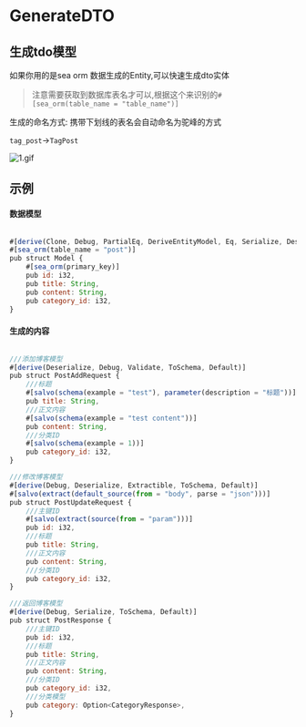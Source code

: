 # GenerateDTO

## 生成tdo模型

如果你用的是sea orm 数据生成的Entity,可以快速生成dto实体

> 注意需要获取到数据库表名才可以,根据这个来识别的`#[sea_orm(table_name = "table_name")]`


生成的命名方式: 携带下划线的表名会自动命名为驼峰的方式

`tag_post`->`TagPost`

![1.gif](1.gif)

## 示例

#### 数据模型
```Javascript

#[derive(Clone, Debug, PartialEq, DeriveEntityModel, Eq, Serialize, Deserialize)]
#[sea_orm(table_name = "post")]
pub struct Model {
    #[sea_orm(primary_key)]
    pub id: i32,
    pub title: String,
    pub content: String,
    pub category_id: i32,
}
```
#### 生成的内容
```Javascript

///添加博客模型
#[derive(Deserialize, Debug, Validate, ToSchema, Default)]
pub struct PostAddRequest {
    ///标题
    #[salvo(schema(example = "test"), parameter(description = "标题"))]
    pub title: String,
    ///正文内容
    #[salvo(schema(example = "test content"))]
    pub content: String,
    ///分类ID
    #[salvo(schema(example = 1))]
    pub category_id: i32,
}

///修改博客模型
#[derive(Debug, Deserialize, Extractible, ToSchema, Default)]
#[salvo(extract(default_source(from = "body", parse = "json")))]
pub struct PostUpdateRequest {
    ///主键ID
    #[salvo(extract(source(from = "param")))]
    pub id: i32,
    ///标题
    pub title: String,
    ///正文内容
    pub content: String,
    ///分类ID
    pub category_id: i32,
}

///返回博客模型
#[derive(Debug, Serialize, ToSchema, Default)]
pub struct PostResponse {
    ///主键ID
    pub id: i32,
    ///标题
    pub title: String,
    ///正文内容
    pub content: String,
    ///分类ID
    pub category_id: i32,
    ///分类模型
    pub category: Option<CategoryResponse>,
}

```